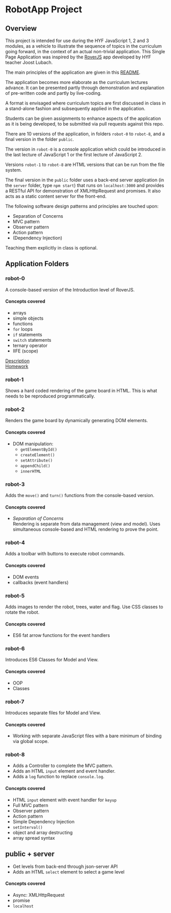 # RobotApp Project

## Overview

This project is intended for use during the HYF JavaScript 1, 2 and 3 modules, as a vehicle to illustrate the sequence of topics in the curriculum going forward, in the context of an actual non-trivial application. This Single Page Application was inspired by the [RoverJS](http://roverjs.com/) app developed by HYF teacher Joost Lubach.

The main principles of the application are given in this [README](robot-0/README.md).

The application becomes more elaborate as the curriculum lectures advance. It can be presented partly through demonstration and explanation of pre-written code and partly by live-coding.

A format is envisaged where curriculum topics are first discussed in class in a stand-alone fashion and subsequently applied in the application.

Students can be given assignments to enhance aspects of the application as it is being developed, to be submitted via pull requests against this repo.

There are 10 versions of the application, in folders `robot-0` to `robot-8`, and a final version in the folder `public`.

The version in `robot-0` is a console application which could be introduced in the last lecture of JavaScript 1 or the first lecture of JavaScript 2.

Versions `robot-1` to `robot-8` are HTML versions that can be run from the file system.

The final version in the `public` folder uses a back-end server application (in the `server` folder, type `npm start`) that runs on `localhost:3000` and provides a RESTful API for demonstration of XMLHttpRequest and promises. It also acts as a static content server for the front-end.

The following software design patterns and principles are touched upon:

- Separation of Concerns
- MVC pattern
- Observer pattern
- Action pattern
- (Dependency Injection)

Teaching them explicitly in class is optional.

## Application Folders

### robot-0

A console-based version of the Introduction level of RoverJS.

#### Concepts covered

- arrays
- simple objects
- functions
- `for` loops
- `if` statements
- `switch` statements
- ternary operator
- IIFE (scope)


[Description](robot-0/README.md)<br>
[Homework](robot-0/MAKEME.md)

### robot-1

Shows a hard coded rendering of the game board in HTML. This is what needs to be reproduced programmatically.

### robot-2

Renders the game board by dynamically generating DOM elements.

#### Concepts covered

- DOM manipulation:
    - `getElementById()`
    - `createElement()`
    - `setAttribute()`
    - `appendChild()`
    - `innerHTML`

### robot-3

Adds the `move()` and `turn()` functions from the console-based version.

#### Concepts covered

- _Separation of Concerns_<br>Rendering is separate from data management (view and model). Uses simultaneous console-based and HTML rendering to prove the point.

### robot-4

Adds a toolbar with buttons to execute robot commands.

#### Concepts covered

- DOM events
- callbacks (event handlers)

### robot-5

Adds images to render the robot, trees, water and flag. Use CSS classes to rotate the robot.

#### Concepts covered

- ES6 fat arrow functions for the event handlers

### robot-6

Introduces ES6 Classes for Model and View.

#### Concepts covered

- OOP
- Classes

### robot-7

Introduces separate files for Model and View.

#### Concepts covered

- Working with separate JavaScript files with a bare minimum of binding via global scope.

### robot-8

- Adds a Controller to complete the MVC pattern.
- Adds an HTML `input` element and event handler.
- Adds a `log` function to replace `console.log`.

#### Concepts covered

- HTML `input` element with event handler for `keyup`
- Full MVC pattern
- Observer pattern
- Action pattern
- Simple Dependency Injection
- `setInterval()`
- object and array destructing
- array spread syntax


## public + server

- Get levels from back-end through json-server API
- Adds an HTML `select` element to select a game level

#### Concepts covered

- Async: XMLHttpRequest
- promise
- `localhost`
